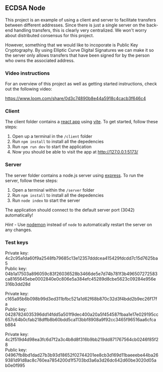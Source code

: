## ECDSA Node

This project is an example of using a client and server to facilitate transfers between different addresses. Since there is just a single server on the back-end handling transfers, this is clearly very centralized. We won't worry about distributed consensus for this project.

However, something that we would like to incoporate is Public Key Cryptography. By using Elliptic Curve Digital Signatures we can make it so the server only allows transfers that have been signed for by the person who owns the associated address.

### Video instructions

For an overview of this project as well as getting started instructions, check out the following video:

https://www.loom.com/share/0d3c74890b8e44a5918c4cacb3f646c4

### Client

The client folder contains a [react app](https://reactjs.org/) using [vite](https://vitejs.dev/). To get started, follow these steps:

1. Open up a terminal in the `/client` folder
2. Run `npm install` to install all the depedencies
3. Run `npm run dev` to start the application
4. Now you should be able to visit the app at http://127.0.0.1:5173/

### Server

The server folder contains a node.js server using [express](https://expressjs.com/). To run the server, follow these steps:

1. Open a terminal within the `/server` folder
2. Run `npm install` to install all the depedencies
3. Run `node index` to start the server

The application should connect to the default server port (3042) automatically!

_Hint_ - Use [nodemon](https://www.npmjs.com/package/nodemon) instead of `node` to automatically restart the server on any changes.

### Test keys

Private key: 4c2c95a1da60f9a2548fb79685c13e12357dddcea415429fdcdd7c15d7625ba5<br>
Public key: 04b1a17503a896059c83f26036528b3466de5e7d74b781f3b496507272583ca8165645ebe0002840e0c806e5a384efc45289d8cbe5623c09284e956e316b3dd28d

Private key: c165a95b6b098b99d3ed311bfbc521a1d62f68b870c32d3f4bdd2b9ec26f17fa<br>
Public key: 04287824035396dd14fdd5a501f9dec400a20a5f454587fbaa1e17e029195cc657c64b0cfab218dffb8b60bdd5ca113bbf8908a9f92cc3465f96516aa6cfcab884

Private key: 4c2f519d4d98ea3fc6d7f2a3c4b8d8f316b9bb219dd871767564cb0246f85f28<br>
Public key: 04967fb8bd1dad27b3b93d18652f02744201ee8cb3d169d11baeeebe44ba269381d91d8ac8c760ea7854200d1f5703bd3a6a3d26dc642d60be3020d05ab0e0f995
